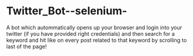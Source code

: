 # Twitter_Bot--selenium-
 A bot which autommatically opens up your browser and login into your twitter (if you have provided right credentials) and then search for a keyword and hit like on every post related to that keyword by scrolling to last of the page!
